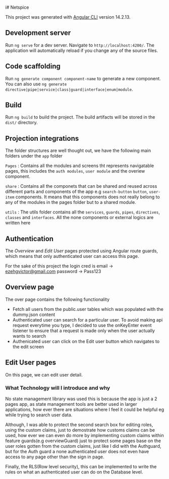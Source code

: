 i# Netspice

This project was generated with [Angular CLI](https://github.com/angular/angular-cli) version 14.2.13.

## Development server

Run `ng serve` for a dev server. Navigate to `http://localhost:4200/`. The application will automatically reload if you change any of the source files.

## Code scaffolding

Run `ng generate component component-name` to generate a new component. You can also use `ng generate directive|pipe|service|class|guard|interface|enum|module`.

## Build

Run `ng build` to build the project. The build artifacts will be stored in the `dist/` directory.

## Projection integrations

The folder structures are well thought out, we have the following main folders under the `app` folder

`Pages` : Contains all the modules and screens tht represents navigatable pages, this includes the `auth modules`, `user module` and the overiew component.

`share` : Contains all the componets that can be shared and reused across different parts and components of the app e.g `search-button` `button`, `user-item` components. It means that this components does not really belong to any of the modules in the pages folder but to a shared module.

`utils` : The utils folder contains all the `services`, `guards`, `pipes`, `directives`, `classes` and `interfaces`. All the none components or external logics are written here

## Authentication

The _Overview_ and _Edit User_ pages protected using Angular route guards, which means that only authenticated user can access this page.

For the sake of this project the login cred is
email -> ezehgvictor@gmail.com
password -> Pass123

## Overview page

The over page contains the following functionality

- Fetch all users from the public.user tables which was populated with the dummy.json content
- Authenticated user can search for a particular user. To avoid making api request everytime you type, I decided to use the onKeyEnter event listener to ensure that a request is made only when the user actually wants to search
- Authenicated user can click on the Edit user button which navigates to the edit screen

## Edit User pages

On this page, we can edit user detail.

### What Technology will I introduce and why

No state management library was used this is because the app is just a 2 pages app, as state management tools are better used in larger applications, how ever there are situations where I feel it could be helpful eg while trying to search user data.

Although, I was able to protect the second search box for editing roles, using the custom claims, just to demostrate how customs claims can be used, how ever we can even do more by implementing custom claims within feature guards(e.g overviewGuard) just to protect some pages base on the user roles gotten from the custom claims, just like I did with the Authguard, but for the Auth guard a none authenticated user does not even have access to any page other than the sign in page.

Finally, the RLS(Row level security), this can be implemented to write the rules on what an authenticated user can do on the Database level.
